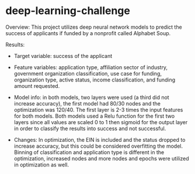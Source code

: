# deep-learning-challenge

Overview: This project utilizes deep neural network models to predict the success of applicants if funded by a nonprofit called Alphabet Soup.

Results: 
- Target variable: success of the applicant
- Feature variables: application type, affiliation sector of industry, government organization classification, use case for funding, organization type, active status, income classification, and funding amount requested.

- Model info: in both models, two layers were used (a third did not increase accuracy), the first model had 80/30 nodes and the optimization was 120/40. The first layer is 2-3 times the input features for both models. Both models used a Relu function for the first two layers since all values are scaled 0 to 1 then sigmoid for the output layer in order to classify the results into success and not successful.

- Changes: In optimization, the EIN is included and the status dropped to increase accuracy, but this could be considered overfitting the model. Binning of classification and application type is different in the optimization, increased nodes and more nodes and epochs were utilized in optimization as well.
